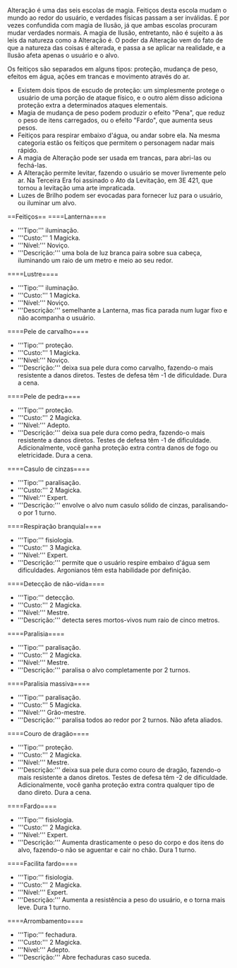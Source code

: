 <!-- TITLE: Alteração -->
<!-- SUBTITLE: A arte de alterar o mundo físico -->

Alteração é uma das seis escolas de magia. Feitiços desta escola mudam o mundo ao redor do usuário, e verdades físicas passam a ser inválidas. É por vezes confundida com magia de Ilusão, já que ambas escolas procuram mudar verdades normais. A magia de Ilusão, entretanto, não é sujeito a às leis da natureza como a Alteração é. O poder da Alteração vem do fato de que a natureza das coisas é alterada, e passa a se aplicar na realidade, e a Ilusão afeta apenas o usuário e o alvo.

Os feitiços são separados em alguns tipos: proteção, mudança de peso, efeitos em água, ações em trancas e movimento através do ar.

* Existem dois tipos de escudo de proteção: um simplesmente protege o usuário de uma porção de ataque físico, e o outro além disso adiciona proteção extra a determinados ataques elementais.
* Magia de mudança de peso podem produzir o efeito "Pena", que reduz o peso de itens carregados, ou o efeito "Fardo", que aumenta seus pesos.
* Feitiços para respirar embaixo d'água, ou andar sobre ela. Na mesma categoria estão os feitiços que permitem o personagem nadar mais rápido.
* A magia de Alteração pode ser usada em trancas, para abri-las ou fechá-las.
* A Alteração permite levitar, fazendo o usuário se mover livremente pelo ar. Na Terceira Era foi assinado o Ato da Levitação, em 3E 421, que tornou a levitação uma arte impraticada.
* Luzes de Brilho podem ser evocadas para fornecer luz para o usuário, ou iluminar um alvo.

==Feitiços==
====Lanterna====
* '''Tipo:''' iluminação.
* '''Custo:''' 1 Magicka.
* '''Nível:''' Noviço.
* '''Descrição:''' uma bola de luz branca paira sobre sua cabeça, iluminando um raio de um metro e meio ao seu redor.

====Lustre====
* '''Tipo:''' iluminação.
* '''Custo:''' 1 Magicka.
* '''Nível:''' Noviço.
* '''Descrição:''' semelhante a Lanterna, mas fica parada num lugar fixo e não acompanha o usuário.

====Pele de carvalho====
* '''Tipo:''' proteção.
* '''Custo:''' 1 Magicka.
* '''Nível:''' Noviço.
* '''Descrição:''' deixa sua pele dura como carvalho, fazendo-o mais resistente a danos diretos. Testes de defesa têm -1 de dificuldade. Dura a cena.

====Pele de pedra====
* '''Tipo:''' proteção.
* '''Custo:''' 2 Magicka.
* '''Nível:''' Adepto.
* '''Descrição:''' deixa sua pele dura como pedra, fazendo-o mais resistente a danos diretos. Testes de defesa têm -1 de dificuldade. Adicionalmente, você ganha proteção extra contra danos de fogo ou eletricidade. Dura a cena.

====Casulo de cinzas====
* '''Tipo:''' paralisação.
* '''Custo:''' 2 Magicka.
* '''Nível:''' Expert.
* '''Descrição:''' envolve o alvo num casulo sólido de cinzas, paralisando-o por 1 turno.

====Respiração branquial====
* '''Tipo:''' fisiologia.
* '''Custo:''' 3 Magicka.
* '''Nível:''' Expert.
* '''Descrição:''' permite que o usuário respire embaixo d'água sem dificuldades. Argonianos têm esta habilidade por definição.

====Detecção de não-vida====
* '''Tipo:''' detecção.
* '''Custo:''' 2 Magicka.
* '''Nível:''' Mestre.
* '''Descrição:''' detecta seres mortos-vivos num raio de cinco metros.

====Paralisia====
* '''Tipo:''' paralisação.
* '''Custo:''' 2 Magicka.
* '''Nível:''' Mestre.
* '''Descrição:''' paralisa o alvo completamente por 2 turnos.

====Paralisia massiva====
* '''Tipo:''' paralisação.
* '''Custo:''' 5 Magicka.
* '''Nível:''' Grão-mestre.
* '''Descrição:''' paralisa todos ao redor por 2 turnos. Não afeta aliados.

====Couro de dragão====
* '''Tipo:''' proteção.
* '''Custo:''' 2 Magicka.
* '''Nível:''' Mestre.
* '''Descrição:''' deixa sua pele dura como couro de dragão, fazendo-o mais resistente a danos diretos. Testes de defesa têm -2 de dificuldade. Adicionalmente, você ganha proteção extra contra qualquer tipo de dano direto. Dura a cena.

====Fardo====
* '''Tipo:''' fisiologia.
* '''Custo:''' 2 Magicka.
* '''Nível:''' Expert.
* '''Descrição:''' Aumenta drasticamente o peso do corpo e dos itens do alvo, fazendo-o não se aguentar e cair no chão. Dura 1 turno.

====Facilita fardo====
* '''Tipo:''' fisiologia.
* '''Custo:''' 2 Magicka.
* '''Nível:''' Expert.
* '''Descrição:''' Aumenta a resistência a peso do usuário, e o torna mais leve. Dura 1 turno.

====Arrombamento====
* '''Tipo:''' fechadura.
* '''Custo:''' 2 Magicka.
* '''Nível:''' Adepto.
* '''Descrição:''' Abre fechaduras caso suceda.

